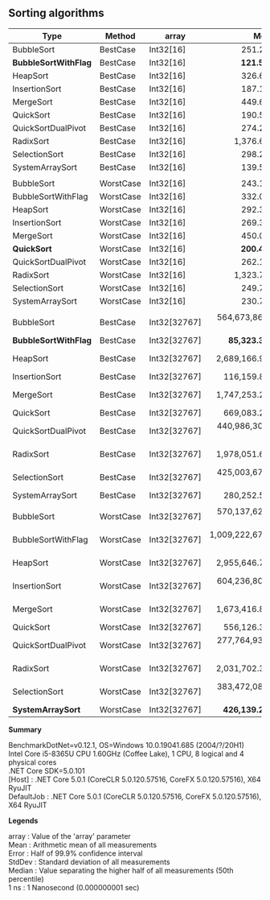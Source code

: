 ## Sorting algorithms

|                   Type |    Method |        array |               Mean |            Error |           StdDev |           Median |
|----------------------- |---------- |------------- |-------------------:|-----------------:|-----------------:|-----------------:|
|             BubbleSort |  BestCase |    Int32[16] |           251.2 ns |          4.94 ns |          5.69 ns |         249.2 ns |
| **BubbleSortWithFlag** |  BestCase |    Int32[16] |       **121.5 ns** |          1.43 ns |          1.27 ns |         121.2 ns |
|               HeapSort |  BestCase |    Int32[16] |           326.6 ns |          4.80 ns |          4.01 ns |         325.3 ns |
|          InsertionSort |  BestCase |    Int32[16] |           187.1 ns |         10.22 ns |         28.49 ns |         190.9 ns |
|              MergeSort |  BestCase |    Int32[16] |           449.6 ns |          7.59 ns |          6.34 ns |         449.5 ns |
|              QuickSort |  BestCase |    Int32[16] |           190.5 ns |          2.16 ns |          1.80 ns |         190.8 ns |
|     QuickSortDualPivot |  BestCase |    Int32[16] |           274.2 ns |          2.94 ns |          2.60 ns |         273.1 ns |
|              RadixSort |  BestCase |    Int32[16] |         1,376.6 ns |         26.09 ns |         44.31 ns |       1,365.7 ns |
|          SelectionSort |  BestCase |    Int32[16] |           298.2 ns |          5.85 ns |          8.57 ns |         294.1 ns |
|        SystemArraySort |  BestCase |    Int32[16] |           139.5 ns |          4.55 ns |         12.91 ns |         134.8 ns |
|||||||
|             BubbleSort | WorstCase |    Int32[16] |           243.1 ns |          4.86 ns |          9.25 ns |         239.7 ns |
|     BubbleSortWithFlag | WorstCase |    Int32[16] |           332.0 ns |          6.62 ns |          8.13 ns |         328.9 ns |
|               HeapSort | WorstCase |    Int32[16] |           292.3 ns |          5.38 ns |          6.20 ns |         290.6 ns |
|          InsertionSort | WorstCase |    Int32[16] |           269.3 ns |          5.35 ns |         12.30 ns |         263.4 ns |
|              MergeSort | WorstCase |    Int32[16] |           450.0 ns |          7.93 ns |         12.11 ns |         445.4 ns |
|          **QuickSort** | WorstCase |    Int32[16] |       **200.4 ns** |          4.04 ns |          3.97 ns |         199.3 ns |
|     QuickSortDualPivot | WorstCase |    Int32[16] |           262.1 ns |          1.93 ns |          1.71 ns |         262.0 ns |
|              RadixSort | WorstCase |    Int32[16] |         1,323.7 ns |         25.15 ns |         27.95 ns |       1,318.2 ns |
|          SelectionSort | WorstCase |    Int32[16] |           249.7 ns |          4.80 ns |          4.72 ns |         248.3 ns |
|        SystemArraySort | WorstCase |    Int32[16] |           230.7 ns |          4.51 ns |         11.15 ns |         227.5 ns |
|||||||
|             BubbleSort |  BestCase | Int32[32767] |   564,673,861.5 ns |  9,633,067.16 ns |  8,044,047.36 ns | 564,947,700.0 ns |
| **BubbleSortWithFlag** |  BestCase | Int32[32767] |    **85,323.3 ns** |      1,702.63 ns |      2,441.86 ns |      85,493.8 ns |
|               HeapSort |  BestCase | Int32[32767] |     2,689,166.9 ns |     45,260.31 ns |     40,122.09 ns |   2,672,935.4 ns |
|          InsertionSort |  BestCase | Int32[32767] |       116,159.8 ns |      2,293.66 ns |      4,685.34 ns |     115,090.9 ns |
|              MergeSort |  BestCase | Int32[32767] |     1,747,253.2 ns |     34,826.71 ns |     46,492.66 ns |   1,733,398.4 ns |
|              QuickSort |  BestCase | Int32[32767] |       669,083.2 ns |     12,892.99 ns |     11,429.30 ns |     665,939.1 ns |
|     QuickSortDualPivot |  BestCase | Int32[32767] |   440,986,300.0 ns |  4,364,975.57 ns |  3,407,885.81 ns | 439,952,800.0 ns |
|              RadixSort |  BestCase | Int32[32767] |     1,978,051.6 ns |     39,128.41 ns |     56,116.79 ns |   1,960,058.4 ns |
|          SelectionSort |  BestCase | Int32[32767] |   425,003,676.9 ns |  1,882,948.45 ns |  1,572,347.23 ns | 425,557,100.0 ns |
|        SystemArraySort |  BestCase | Int32[32767] |       280,252.5 ns |      4,718.93 ns |      4,414.09 ns |     279,982.3 ns |
|||||||
|             BubbleSort | WorstCase | Int32[32767] |   570,137,628.6 ns |  8,983,228.08 ns |  7,963,397.71 ns | 568,422,050.0 ns |
|     BubbleSortWithFlag | WorstCase | Int32[32767] | 1,009,222,672.0 ns | 19,728,192.15 ns | 26,336,569.87 ns | 996,401,600.0 ns |
|               HeapSort | WorstCase | Int32[32767] |     2,955,646.7 ns |    111,140.79 ns |    327,701.12 ns |   2,764,615.4 ns |
|          InsertionSort | WorstCase | Int32[32767] |   604,236,800.0 ns |  6,581,047.42 ns |  5,495,472.65 ns | 600,669,000.0 ns |
|              MergeSort | WorstCase | Int32[32767] |     1,673,416.8 ns |     30,105.19 ns |     25,139.20 ns |   1,675,587.9 ns |
|              QuickSort | WorstCase | Int32[32767] |       556,126.3 ns |      7,484.30 ns |      6,634.64 ns |     554,901.8 ns |
|     QuickSortDualPivot | WorstCase | Int32[32767] |   277,764,933.3 ns |  5,205,041.77 ns |  4,868,799.30 ns | 277,551,200.0 ns |
|              RadixSort | WorstCase | Int32[32767] |     2,031,702.3 ns |     40,525.69 ns |     85,482.45 ns |   1,996,088.3 ns |
|          SelectionSort | WorstCase | Int32[32767] |   383,472,083.3 ns |  1,902,940.09 ns |  1,485,690.45 ns | 383,576,850.0 ns |
|    **SystemArraySort** | WorstCase | Int32[32767] |   **426,139.2 ns** |      8,377.62 ns |      6,995.69 ns |     425,500.0 ns |


**Summary**

BenchmarkDotNet=v0.12.1, OS=Windows 10.0.19041.685 (2004/?/20H1)<br>
Intel Core i5-8365U CPU 1.60GHz (Coffee Lake), 1 CPU, 8 logical and 4 physical cores<br>
.NET Core SDK=5.0.101<br>
  [Host]     : .NET Core 5.0.1 (CoreCLR 5.0.120.57516, CoreFX 5.0.120.57516), X64 RyuJIT<br>
  DefaultJob : .NET Core 5.0.1 (CoreCLR 5.0.120.57516, CoreFX 5.0.120.57516), X64 RyuJIT<br>

**Legends**

array  : Value of the 'array' parameter<br>
Mean   : Arithmetic mean of all measurements<br>
Error  : Half of 99.9% confidence interval<br>
StdDev : Standard deviation of all measurements<br>
Median : Value separating the higher half of all measurements (50th percentile)<br>
1 ns   : 1 Nanosecond (0.000000001 sec)<br>